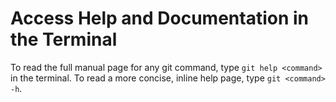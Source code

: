 # Access Help and Documentation in the Terminal

To read the full manual page for any git command, type `git help <command>` in the terminal. To read a more concise, inline help page, type `git <command> -h`.
